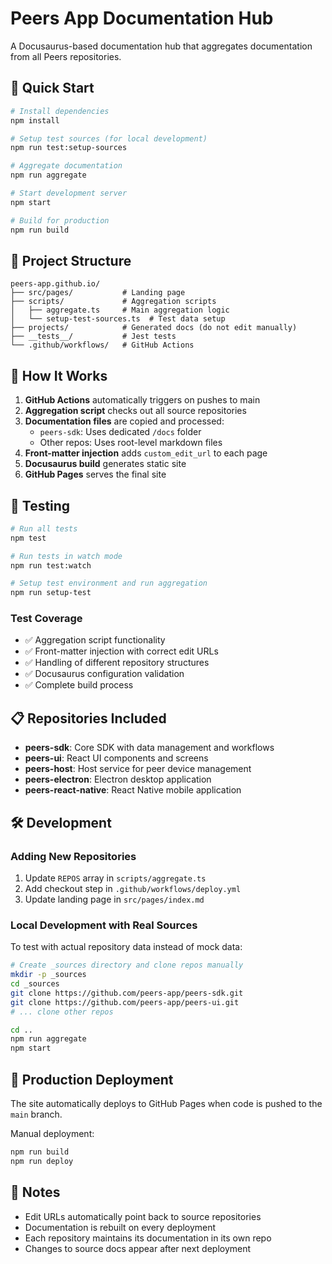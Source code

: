 # Peers App Documentation Hub

A Docusaurus-based documentation hub that aggregates documentation from all Peers repositories.

## 🚀 Quick Start

```bash
# Install dependencies
npm install

# Setup test sources (for local development)
npm run test:setup-sources

# Aggregate documentation
npm run aggregate

# Start development server
npm start

# Build for production
npm run build
```

## 📁 Project Structure

```
peers-app.github.io/
├── src/pages/           # Landing page
├── scripts/             # Aggregation scripts
│   ├── aggregate.ts     # Main aggregation logic
│   └── setup-test-sources.ts  # Test data setup
├── projects/            # Generated docs (do not edit manually)
├── __tests__/           # Jest tests
└── .github/workflows/   # GitHub Actions
```

## 🔧 How It Works

1. **GitHub Actions** automatically triggers on pushes to main
2. **Aggregation script** checks out all source repositories
3. **Documentation files** are copied and processed:
   - `peers-sdk`: Uses dedicated `/docs` folder
   - Other repos: Uses root-level markdown files
4. **Front-matter injection** adds `custom_edit_url` to each page
5. **Docusaurus build** generates static site
6. **GitHub Pages** serves the final site

## 🧪 Testing

```bash
# Run all tests
npm test

# Run tests in watch mode
npm run test:watch

# Setup test environment and run aggregation
npm run setup-test
```

### Test Coverage

- ✅ Aggregation script functionality
- ✅ Front-matter injection with correct edit URLs
- ✅ Handling of different repository structures
- ✅ Docusaurus configuration validation
- ✅ Complete build process

## 📋 Repositories Included

- **peers-sdk**: Core SDK with data management and workflows
- **peers-ui**: React UI components and screens  
- **peers-host**: Host service for peer device management
- **peers-electron**: Electron desktop application
- **peers-react-native**: React Native mobile application

## 🛠 Development

### Adding New Repositories

1. Update `REPOS` array in `scripts/aggregate.ts`
2. Add checkout step in `.github/workflows/deploy.yml`
3. Update landing page in `src/pages/index.md`

### Local Development with Real Sources

To test with actual repository data instead of mock data:

```bash
# Create _sources directory and clone repos manually
mkdir -p _sources
cd _sources
git clone https://github.com/peers-app/peers-sdk.git
git clone https://github.com/peers-app/peers-ui.git
# ... clone other repos

cd ..
npm run aggregate
npm start
```

## 🎯 Production Deployment

The site automatically deploys to GitHub Pages when code is pushed to the `main` branch. 

Manual deployment:
```bash
npm run build
npm run deploy
```

## 📝 Notes

- Edit URLs automatically point back to source repositories
- Documentation is rebuilt on every deployment
- Each repository maintains its documentation in its own repo
- Changes to source docs appear after next deployment